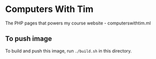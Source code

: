 # Computers With Tim
The PHP pages that powers my course website - computerswithtim.ml

## To push image
To build and push this image, run `./build.sh` in this directory.
